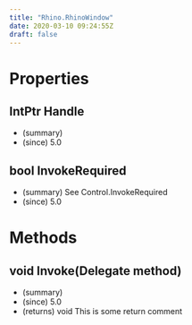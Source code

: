 ```yaml
---
title: "Rhino.RhinoWindow"
date: 2020-03-10 09:24:55Z
draft: false
---
```


# Properties
## IntPtr Handle
- (summary) 
- (since) 5.0
## bool InvokeRequired
- (summary)  See Control.InvokeRequired 
- (since) 5.0
# Methods
## void Invoke(Delegate method)
- (summary) 
- (since) 5.0
- (returns) void This is some return comment
